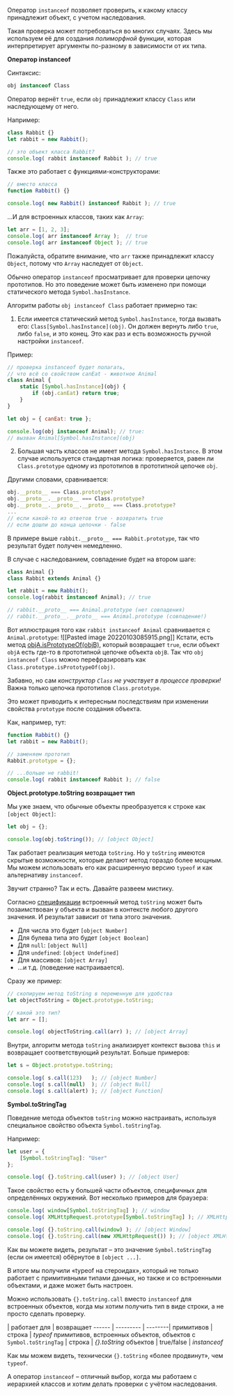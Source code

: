 Оператор `instanceof` позволяет проверить, к какому классу принадлежит объект, с учетом наследования.

Такая проверка может потребоваться во многих случаях. Здесь мы используем её для создания _полиморфной_ функции, которая интерпретирует аргументы по-разному в зависимости от их типа.

**Оператор instanceof**

Синтаксис:
```js
obj instanceof Class
```

Оператор вернёт `true`, если `obj` принадлежит классу `Class` или наследующему от него.

Например:
```js
class Rabbit {}
let rabbit = new Rabbit();

// это объект класса Rabbit?
console.log( rabbit instanceof Rabbit ); // true
```

Также это работает с функциями-конструкторами:
```js
// вместо класса 
function Rabbit() {}

console.log( new Rabbit() instanceof Rabbit ); // true
```

…И для встроенных классов, таких как `Array`:
```js
let arr = [1, 2, 3]; 
console.log( arr instanceof Array );  // true 
console.log( arr instanceof Object ); // true
```

Пожалуйста, обратите внимание, что `arr` также принадлежит классу `Object`, потому что `Array` наследует от `Object`.

Обычно оператор `instanceof` просматривает для проверки цепочку прототипов. Но это поведение может быть изменено при помощи статического метода `Symbol.hasInstance`.

Алгоритм работы `obj instanceof Class` работает примерно так:

1. Если имеется статический метод `Symbol.hasInstance`, тогда вызвать его: `Class[Symbol.hasInstance](obj)`. Он должен вернуть либо `true`, либо `false`, и это конец. Это как раз и есть возможность ручной настройки `instanceof`.

Пример:
```js
// проверка instanceof будет полагать,
// что всё со свойством canEat - животное Animal
class Animal {
	static [Symbol.hasInstance](obj) {
		if (obj.canEat) return true;
	}
}

let obj = { canEat: true };

console.log(obj instanceof Animal); // true: 
// вызван Animal[Symbol.hasInstance](obj)
```

2. Большая часть классов не имеет метода `Symbol.hasInstance`. В этом случае используется стандартная логика: проверяется, равен ли `Class.prototype` одному из прототипов в прототипной цепочке `obj`.

Другими словами, сравнивается:
```js
obj.__proto__ === Class.prototype?
obj.__proto__.__proto__ === Class.prototype?
obj.__proto__.__proto__.__proto__ === Class.prototype?
...
// если какой-то из ответов true - возвратить true
// если дошли до конца цепочки - false
```

В примере выше `rabbit.__proto__ === Rabbit.prototype`, так что результат будет получен немедленно.

В случае с наследованием, совпадение будет на втором шаге:
```js
class Animal {}
class Rabbit extends Animal {}

let rabbit = new Rabbit();
console.log(rabbit instanceof Animal); // true

// rabbit.__proto__ === Animal.prototype (нет совпадения)
// rabbit.__proto__.__proto__ === Animal.prototype (совпадение!)
```
Вот иллюстрация того как `rabbit instanceof Animal` сравнивается с `Animal.prototype`:
![[Pasted image 20220103085915.png]]
Кстати, есть метод [objA.isPrototypeOf(objB)](https://developer.mozilla.org/ru/docs/Web/JavaScript/Reference/Global_Objects/object/isPrototypeOf), который возвращает `true`, если объект `objA` есть где-то в прототипной цепочке объекта `objB`. Так что `obj instanceof Class` можно перефразировать как `Class.prototype.isPrototypeOf(obj)`.

Забавно, но сам *конструктор `Class` не участвует в процессе проверки!* Важна только цепочка прототипов `Class.prototype`.

Это может приводить к интересным последствиям при изменении свойства `prototype` после создания объекта.

Как, например, тут:
```js
function Rabbit() {}
let rabbit = new Rabbit();

// заменяем прототип 
Rabbit.prototype = {};

// ...больше не rabbit! 
console.log( rabbit instanceof Rabbit ); // false
```

**Object.prototype.toString возвращает тип**

Мы уже знаем, что обычные объекты преобразуется к строке как `[object Object]`:
```js
let obj = {};

console.log(obj.toString()); // [object Object]
```
Так работает реализация метода `toString`. Но у `toString` имеются скрытые возможности, которые делают метод гораздо более мощным. Мы можем использовать его как расширенную версию `typeof` и как альтернативу `instanceof`.

Звучит странно? Так и есть. Давайте развеем мистику.

Согласно [спецификации](https://tc39.github.io/ecma262/#sec-object.prototype.tostring) встроенный метод `toString` может быть позаимствован у объекта и вызван в контексте любого другого значения. И результат зависит от типа этого значения.
-   Для числа это будет `[object Number]`
-   Для булева типа это будет `[object Boolean]`
-   Для `null`: `[object Null]`
-   Для `undefined`: `[object Undefined]`
-   Для массивов: `[object Array]`
-   …и т.д. (поведение настраивается).

Сразу же пример:
```js
// скопируем метод toString в переменную для удобства
let objectToString = Object.prototype.toString;

// какой это тип?
let arr = [];

console.log( objectToString.call(arr) ); // [object Array]
```
Внутри, алгоритм метода `toString` анализирует контекст вызова `this` и возвращает соответствующий результат. Больше примеров:
```js
let s = Object.prototype.toString;

console.log( s.call(123)   ); // [object Number]
console.log( s.call(null)  ); // [object Null]
console.log( s.call(alert) ); // [object Function]
```

**Symbol.toStringTag**

Поведение метода объектов `toString` можно настраивать, используя специальное свойство объекта `Symbol.toStringTag`.

Например:
```js
let user = {
	[Symbol.toStringTag]: "User"
};

console.log( {}.toString.call(user) ); // [object User]
```

Такое свойство есть у большей части объектов, специфичных для определённых окружений. Вот несколько примеров для браузера:
```js
console.log( window[Symbol.toStringTag] ); // window
console.log( XMLHttpRequest.prototype[Symbol.toStringTag] ); // XMLHttpRequest

console.log( {}.toString.call(window) ); // [object Window]
console.log( {}.toString.call(new XMLHttpRequest()) ); // [object XMLHttpRequest]
```

Как вы можете видеть, результат – это значение `Symbol.toStringTag` (если он имеется) обёрнутое в `[object ...]`.

В итоге мы получили «typeof на стероидах», который не только работает с примитивными типами данных, но также и со встроенными объектами, и даже может быть настроен.

Можно использовать `{}.toString.call` вместо `instanceof` для встроенных объектов, когда мы хотим получить тип в виде строки, а не просто сделать проверку.

 | работает для | возвращает 
------ | --------- | --------| 
примитивов | строка |  *typeof*
примитивов, встроенных объектов, объектов с `Symbol.toStringTag` | строка | *{}.toString*
объектов | true/false | *instanceof*

Как мы можем видеть, технически `{}.toString` «более продвинут», чем `typeof`.

А оператор `instanceof` – отличный выбор, когда мы работаем с иерархией классов и хотим делать проверки с учётом наследования.
